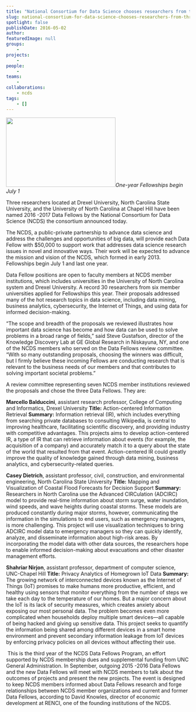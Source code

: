 ```yaml
---
title: "National Consortium for Data Science chooses researchers from three universities as 2016 -2017 Data Fellows"
slug: national-consortium-for-data-science-chooses-researchers-from-three-universities-as-2016-2017-data-fellows
spotlight: false
publishDate: 2016-05-02
author: 
featuredImage: null
groups:
    - 
projects:
    - 
people:
    - 
teams: 
    - 
collaborations:
    - ncds
tags:
    - []
---
```

<em><img class="alignleft size-medium wp-image-10989" src="http://renci.org/wp-content/uploads/2013/06/ncds-feature-story-smaller-pic-300x190.jpg" alt="" width="300" height="190" />One-year Fellowships begin July 1</em>
<p class="p1"><span class="s1">Three researchers located at Drexel University, North Carolina State University, and the University of North Carolina at Chapel Hill have been named 2016 -2017 Data Fellows by the National Consortium for Data Science (NCDS) the consortium announced today.</span></p>
<p class="p1"><!--more--></p>
<p class="p1"><span class="s1">The NCDS, a public-private partnership to advance data science and address the challenges and opportunities of big data, will provide each Data Fellow with $50,000 to support work that addresses data science research issues in novel and innovative ways. Their work will be expected to advance the mission and vision of the NCDS, which formed in early 2013. Fellowships begin July 1 and last one year. </span></p>
<p class="p1"><span class="s1">Data Fellow positions are open to faculty members at NCDS member institutions, which includes universities in the University of North Carolina system and Drexel University. A record 30 researchers from six member universities applied for Fellowships this year. Their proposals addressed many of the hot research topics in data science, including data mining, business analytics, cybersecurity, the Internet of Things, and using data for informed decision-making.</span></p>
<p class="p1"><span class="s1">“The scope and breadth of the proposals we reviewed illustrates how important data science has become and how data can be used to solve problems in a broad range of fields,” said Steve Gustafson, director of the Knowledge Discovery Lab at GE Global Research in Niskayuna, NY, and one of the NCDS members who served on the Data Fellows review committee. “With so many outstanding proposals, choosing the winners was difficult, but I firmly believe these incoming Fellows are conducting research that is relevant to the business needs of our members and that contributes to solving important societal problems.”</span></p>
<p class="p1"><span class="s1">A review committee representing seven NCDS member institutions reviewed the proposals and chose the three Data Fellows. They are:   </span></p>
<p class="p1"><span class="s1"><b>Marcello Balduccini</b>, assistant research professor, College of Computing and Informatics, Drexel University
</span><span class="s1"><b>Title:</b> Action-centered Information Retrieval
</span><span class="s1"><b>Summary:</b> Information retrieval (IR), which includes everything from searching private databases to consulting Wikipedia, is central to improving healthcare, facilitating scientific discovery, and providing industry with competitive advantages. This projects aims to develop action-centered IR, a type of IR that can retrieve information about events (for example, the acquisition of a company) and accurately match it to a query about the state of the world that resulted from that event. Action-centered IR could greatly improve the quality of knowledge gained through data mining, business analytics, and cybersecurity-related queries.</span></p>
<p class="p1"><span class="s1"><b>Casey Dietrich</b>, assistant professor, civil, construction, and environmental engineering, North Carolina State University
</span><span class="s1"><b>Title:</b> Mapping and Visualization of Coastal Flood Forecasts for Decision Support
</span><span class="s1"><b>Summary:</b> Researchers in North Carolina use the Advanced CIRCulation (ADCIRC) model to provide real-time information about storm surge, water inundation, wind speeds, and wave heights during coastal storms. These models are produced constantly during major storms, however, communicating the information in the simulations to end users, such as emergency managers, is more challenging. This project will use visualization techniques to bring ADCIRC model data to emergency managers so they can quickly identify, analyze, and disseminate information about high-risk areas. By incorporating the model data with other data sources, the researchers hope to enable informed decision-making about evacuations and other disaster management efforts.</span></p>
<p class="p1"><span class="s1"><b>Shahriar Nirjon</b>, assistant professor, department of computer science, UNC-Chapel Hill
</span><span class="s1"><b>Title:</b> Privacy Analytics of Homegrown IoT Data
</span><span class="s1"><b>Summary:</b> The growing network of interconnected devices known as the Internet of Things (IoT) promises to make humans more productive, efficient, and healthy using sensors that monitor everything from the number of steps we take each day to the temperature of our homes. But a major concern about the IoT is its lack of security measures, which creates anxiety about exposing our most personal data. The problem becomes even more complicated when households deploy multiple smart devices—all capable of being hacked and giving up sensitive data. This project seeks to quantify the information being shared among different devices in a smart home environment and prevent secondary information leakage from IoT devices by enforcing privacy policies on all devices without affecting their use.</span></p>
<p class="p1"><span class="s1"> This is the third year of the NCDS Data Fellows Program, an effort supported by NCDS membership dues and supplemental funding from UNC General Administration. In September, outgoing 2015 -2016 Data Fellows and the new Data Fellows will meet with NCDS members to talk about the outcomes of projects and present the new projects. The event is designed to keep NCDS members informed about Data Fellows research and forge relationships between NCDS member organizations and current and former Data Fellows, according to David Knowles, director of economic development at RENCI, one of the founding institutions of the NCDS.</span></p>

